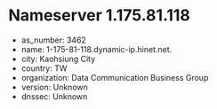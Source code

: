 # Nameserver 1.175.81.118

* as_number: 3462
* name: 1-175-81-118.dynamic-ip.hinet.net.
* city: Kaohsiung City
* country: TW
* organization: Data Communication Business Group
* version: Unknown
* dnssec: Unknown
